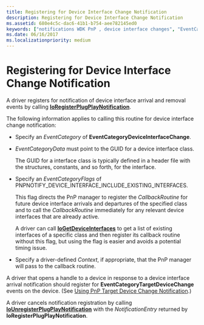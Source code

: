 ```yaml
---
title: Registering for Device Interface Change Notification
description: Registering for Device Interface Change Notification
ms.assetid: 680e4c5c-dac6-41b1-b754-aee782145ed0
keywords: ["notifications WDK PnP , device interface changes", "EventCategoryDeviceInterfaceChange notification", "device interface change notifications WDK PnP", "registering device interface change notifications", "IoRegisterPlugPlayNotification"]
ms.date: 06/16/2017
ms.localizationpriority: medium
---
```


# Registering for Device Interface Change Notification





A driver registers for notification of device interface arrival and removal events by calling [**IoRegisterPlugPlayNotification**](https://docs.microsoft.com/windows-hardware/drivers/ddi/content/wdm/nf-wdm-ioregisterplugplaynotification).

The following information applies to calling this routine for device interface change notification:

-   Specify an *EventCategory* of **EventCategoryDeviceInterfaceChange**.

-   *EventCategoryData* must point to the GUID for a device interface class.

    The GUID for a interface class is typically defined in a header file with the structures, constants, and so forth, for the interface.

-   Specify an *EventCategoryFlags* of PNPNOTIFY\_DEVICE\_INTERFACE\_INCLUDE\_EXISTING\_INTERFACES.

    This flag directs the PnP manager to register the *CallbackRoutine* for future device interface arrivals and departures of the specified class and to call the *CallbackRoutine* immediately for any relevant device interfaces that are already active.

    A driver can call [**IoGetDeviceInterfaces**](https://docs.microsoft.com/windows-hardware/drivers/ddi/content/wdm/nf-wdm-iogetdeviceinterfaces) to get a list of existing interfaces of a specific class and then register its callback routine without this flag, but using the flag is easier and avoids a potential timing issue.

-   Specify a driver-defined *Context*, if appropriate, that the PnP manager will pass to the callback routine.

A driver that opens a handle to a device in response to a device interface arrival notification should register for **EventCategoryTargetDeviceChange** events on the device. (See [Using PnP Target Device Change Notification](using-pnp-target-device-change-notification.md).)

A driver cancels notification registration by calling [**IoUnregisterPlugPlayNotification**](https://docs.microsoft.com/windows-hardware/drivers/ddi/content/wdm/nf-wdm-iounregisterplugplaynotification) with the *NotificationEntry* returned by **IoRegisterPlugPlayNotification**.

 

 




